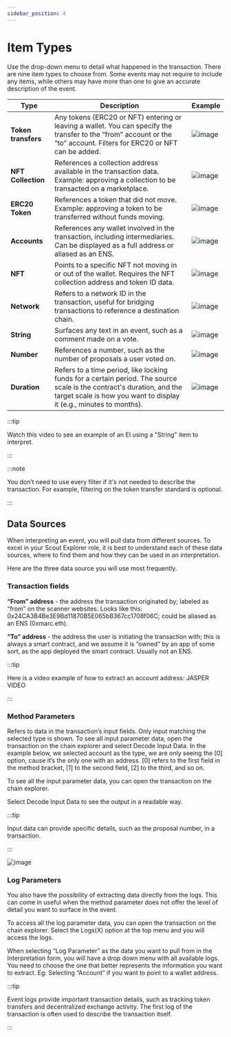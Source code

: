 ```yaml
---
sidebar_position: 4
---
```


# Item Types

Use the drop-down menu to detail what happened in the transaction. There are nine item types to choose from. Some events may not require to include any items, while others may have more than one to give an accurate description of the event. 

| **Type**            | **Description**                                                                                                                                                                  | **Example**                            |
|---------------------|----------------------------------------------------------------------------------------------------------------------------------------------------------------------------------|----------------------------------------|
| **Token transfers** | Any tokens (ERC20 or NFT) entering or leaving a wallet. You can specify the transfer to the “from” account or the “to” account. Filters for ERC20 or NFT can be added.           | ![image](/img/assets/Swap.png)         |
| **NFT Collection**  | References a collection address available in the transaction data. Example: approving a collection to be transacted on a marketplace.                                            | ![image](/img/assets/ApproveNFT.png)   |
| **ERC20 Token**     | References a token that did not move. Example: approving a token to be transferred without funds moving.                                                                         | ![image](/img/assets/ApproveToken.png) |
| **Accounts**        | References any wallet involved in the transaction, including intermediaries. Can be displayed as a full address or aliased as an ENS.                                             | ![image](/img/assets/SendToken.png)    |
| **NFT**             | Points to a specific NFT not moving in or out of the wallet. Requires the NFT collection address and token ID data.                                                              | ![image](/img/assets/SingleNFT.png)    |
| **Network**         | Refers to a network ID in the transaction, useful for bridging transactions to reference a destination chain.                                                                     | ![image](/img/assets/Network.png)      |
| **String**          | Surfaces any text in an event, such as a comment made on a vote.                                                                                                                 | ![image](/img/assets/String.png)       |
| **Number**          | References a number, such as the number of proposals a user voted on.                                                                                                            | ![image](/img/assets/Number.png)       |
| **Duration**        | Refers to a time period, like locking funds for a certain period. The source scale is the contract's duration, and the target scale is how you want to display it (e.g., minutes to months). | ![image](/img/assets/Duration.png)     |

:::tip 

Watch this video to see an example of an EI using a "String" item to interpret. 

:::

:::note 

You don’t need to use every filter if it's not needed to describe the transaction. For example, filtering on the token transfer standard is optional.

:::

## Data Sources

When interpreting an event, you will pull data from different sources. To excel in your Scout Explorer role, it is best to understand each of these data sources, where to find them and how they can be used in an interpretation. 

Here are the three data source you will use most frequently. 

### Transaction fields
**“From” address** - the address the transaction originated by; labeled as “from” on the scanner websites. Looks like this: 0x24CA3B4Be3E9Bd11870B5E065bB367cc1708f06C; could be aliased as an ENS (0xmarc.eth). 

**“To” address** - the address the user is initiating the transaction with; this is always a smart contract, and we assume it is “owned” by an app of some sort, as the app deployed the smart contract. Usually not an ENS.

:::tip 

Here is a video example of how to extract an account address: JASPER VIDEO

:::

### Method Parameters

Refers to data in the transaction’s input fields. Only input matching the selected type is shown. To see all input parameter data, open the transaction on the chain explorer and select Decode Input Data.
In the example below, we selected account as the type, we are only seeing the [0] option, cause it’s the only one with an address. [0] refers to the first field in the method bracket, [1] to the second field, [2] to the third, and so on.

To see all the input parameter data, you can open the transaction on the chain explorer. 

Select Decode Input Data to see the output in a readable way.

:::tip 

Input data can provide specific details, such as the proposal number, in a transaction.

:::

![image](/img/assets/mechanics16.png)

### Log Parameters

You also have the possibility of extracting data directly from the logs. This can come in useful when the method parameter does not offer the level of detail you want to surface in the event. 

To access all the log parameter data, you can open the transaction on the chain explorer. Select the Logs(X) option at the top menu and you will access the logs. 

When selecting “Log Parameter” as the data you want to pull from in the Interpretation form, you will have a drop down menu with all available logs. You need to choose the one that better represents the information you want to extract. Eg: Selecting “Account” if you want to point to a wallet address. 

:::tip 

Event logs provide important transaction details, such as tracking token transfers and decentralized exchange activity. The first log of the transaction is often used to describe the transaction itself.

:::
